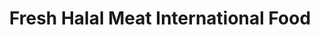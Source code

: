 ---
title: "Fresh Halal Meat International Food"
url: /bridgeport/fresh-halal-meat-international-food/
shop: Feinkost
---